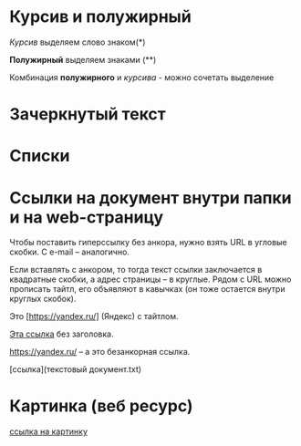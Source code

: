 # Курсив и полужирный

*Курсив* выделяем слово знаком(*)

**Полужирный** выделяем знаками (**)

Комбинация **полужирного** и *курсива* - можно сочетать выделение

# Зачеркнутый текст

# Списки

# Ссылки на документ внутри папки и на web-страницу

Чтобы поставить гиперссылку без анкора, нужно взять URL в угловые скобки. С e-mail – аналогично.

Если вставлять с анкором, то тогда текст ссылки заключается в квадратные скобки, а адрес страницы – в круглые. Рядом с URL можно прописать тайтл, его объявляют в кавычках (он тоже остается внутри круглых скобок).

Это [https://yandex.ru/] (Яндекс) с тайтлом.


[Эта ссылка](https://yandex.ru/) без заголовка.


<https://yandex.ru/> – а это безанкорная ссылка.


[ссылка](текстовый документ.txt)

# Картинка (веб ресурс)

[ссылка на картинку](https://ds-service39.ru/wp-content/uploads/1/5/a/15abfdda62ef45de44fb79b1fbfafa48.png)